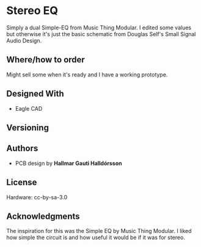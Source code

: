 # Stereo EQ 
Simply a dual Simple-EQ from Music Thing Modular.
I edited some values but otherwise it's just the basic schematic from Douglas Self's Small Signal Audio Design.

## Where/how to order
Might sell some when it's ready and I have a working prototype. 

## Designed With

* Eagle CAD

## Versioning

## Authors

* PCB design by **Hallmar Gauti Halldórsson** 

## License
Hardware: cc-by-sa-3.0

## Acknowledgments
The inspiration for this was the Simple EQ by Music Thing Modular. I liked how simple the circuit is and how useful it would be if it was for stereo.




